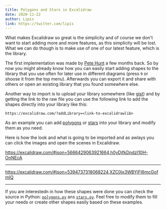 ```yaml
---
title: Polygons and Stars in Excalidraw
date: 2020-11-22
author: Lipis
link: https://twitter.com/lipis
---
```


What makes Excalidraw so great is the simplicity and of course we don't want to start adding more and more features, as this simplicity will be lost. What we can do though is to make use of one of our latest feature, which is the library.

<!-- end -->

The first implementation was made by [Pete Hunt](https://github.com/excalidraw/excalidraw/pull/1787) a few months back. So by now you might already know how you can easily start adding shapes to the library that you use often for later use in different diagrams (press `9` or shoose it from the top menu). Afterwards you can export it and share with others or open an existing library that you found somewhere else.

Another way to import is to upload your library somewhere (like [gist](http://gist.github.com/)) and by getting the link to the raw file you can use the following link to add the shapes directly into your library like this:

```
https://excalidraw.com/?addLibrary=<link-to-excalidrawlib>
```

As an example you can add [polygons](https://excalidraw.com/?addLibrary=https://gist.githubusercontent.com/lipis/c148134151ac57b7f5df62cba69a4ee4/raw/a52fa9df8fc892e0a63d48aa6f3645299922bcc2/polygons.excalidrawlib) or [stars](https://excalidraw.com/?addLibrary=https://gist.githubusercontent.com/lipis/a0de24a467a2869ed45635fa976afdcf/raw/ace7e402f7b0e48dc6738ddac6b5e6608b2aa7d4/stars.excalidawlib) into your library and modify them as you need.

Here is how the look and what is going to be imported and as awlays you can click the images and open the scenes in Excalidraw.

https://excalidraw.com/#json=5666429063921664,h0yDjfkDndzI10H-OnNEcA

---

https://excalidraw.com/#json=5394737318068224,XZC0jx3WBYiFI6mcGofmIQ

---

If you are interestedn in how these shapes were done you can check the source in Python: [`polygons.py`](https://github.com/excalidraw/excalidraw-playground/blob/master/py-excalidraw/polygons.py) ans [`stars.py`](https://github.com/excalidraw/excalidraw-playground/blob/master/py-excalidraw/stars.py). Feel free to modify them to fill your needs or create other shapes easily based on these examples.
